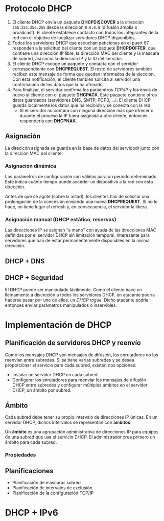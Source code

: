 # Protocolo DHCP
1. El cliente DHCP envía un paquete **DHCPDISCOVER** a la dirección `255.255.255.255` desde la dirección `0.0.0.0` (difusión amplia o broadcast). El cliente establece contacto con todos los integrantes de la red con el objetivo de localizar servidores DHCP disponibles.
2. Todos los servidores DHCP que escuchan peticiones en el puert 67 responden a la solicitud del cliente con un paquete **DHCPDOFFER**, que contiene una dirección IP libre, la dirección MAC del cliente y la máscara de subred, así como la dirección IP y la ID del servidor.
3. El cliente DHCP escoge un paquete y contacta con el servidor correspondiente con **DHCPREQUEST**. El resto de servidores también reciben este mensaje de forma que quedan informados de la elección. Con esta notificación, el cliente también solicita al servidor una confirmación de los datos que la ha ofrecido.
4. Para finalizar, el servidor confirma los paráemtros *TCP/IP* y los envía de nuevo al cliente con el paquete **DHCPACK**. Este paquete contiene otros datos guardados (servidores DNS, SMTP, POP3, ...). El cliente DHCP guarda localmente los datos que ha recibido y se conecta con la red.
	-  SI el servidor no contara con ninguna dirección más que ofrecer o durante el proceso la IP fuera asignada a otro cliente, entonces respondería con **DHCPNAK**.

## Asignación
La direcicón asignada se guarda en la base de datos del servidodr junto con la dirección MAC del cliente.

### Asignación dinámica
Los parámetros de configuración son válidos para un periodo determinado. Este indica cuánto tiempo puede acceder un dispositivo a la red con esta dirección.

Antes de que se agote (sobre la mitad), los clientes han de solicitar una prolongación de la concesión enviando una nueva **DHCPREQUEST**. Si no lo hace, no tiene lugar el refresh y, en consecuencia, el servidor la libera.

### Asignación manual (DHCP estático, reservas)
Las direcciones IP se asignan "a mano" con ayuda de las direcciones MAC definidas por el servidor DHCP sin limitación temporal.
Interesante para servidores que han de estar permanentemente disponibles en la misma dirección.


## DHCP + DNS

## DHCP + Seguridad
El DHCP puede ser manipulado fácilmente. Como el cliente hace un llamamiento a discreción a todos los servidores DHCP, un atacante podría hacerse pasar por uno de ellos, un *DHCP rogue*. Dicho atacante podría entonces enviar parámetros manipulados o inservibles.

# Implementación de DHCP
## Planificación de servidores DHCP y reenvío
Como los mensajes DHCP son mensajes de difusión, los enrutadores no los reenvían entre subredes. Si se tiene varias subredes y se desea proporcionar el servicio para cada subred, existen dos opciones:
- Instalar un servidor DHCP en cada subred.
- Configurar los enrutadores para reenviar los mensajes de difusión DHCP entre subredes y configurar múltiples ámbitos en el servidor DHCP, un ámbito por subred.

## Ámbito
Cada subred debe tener su propio intervalo de direcciones IP únicas. En un servidor DHCP, dichos intervalos se representan con **ámbitos**:

Un **ámbito** es una agrupación administrativa de direcciones IP para equipos de una subred que usa el servicio DHCP. El administrador crea primero un ámbito para cada subred.

### Propiedades

## Planificaciones
- Planificación de máscaras subred
- Planificación de intervalos de exclusión
- Planificación de la configuración TCP/IP

# DHCP + IPv6


